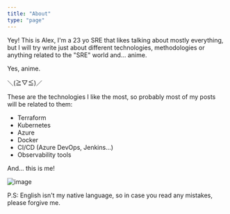 ```yaml
---
title: "About"
type: "page"
---
```


Yey! This is Alex, I'm a 23 yo SRE that likes talking about mostly everything, but I will try write just about different technologies, methodologies or anything related to the "SRE" world and... anime. 

Yes, anime.

＼(≧▽≦)／

These are the technologies I like the most, so probably most of my posts will be related to them:

- Terraform
- Kubernetes
- Azure
- Docker
- CI/CD (Azure DevOps, Jenkins...)
- Observability tools

And... this is me!

![image](https://i.imgur.com/6Phd7AZ.png)

P.S: English isn't my native language, so in case you read any mistakes, please forgive me.